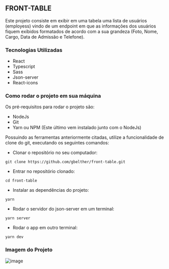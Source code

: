 <h2>FRONT-TABLE</h2>

Este projeto consiste em exibir em uma tabela uma lista de usuários (employess) vindo de um endpoint em que as informações dos usuários fiquem exibidos formatados de acordo com a sua grandeza (Foto, Nome, Cargo, Data de Admissão e Telefone).

<h3>Tecnologias Utilizadas</h3>

- React
- Typescript
- Sass
- Json-server
- React-icons

<h3>Como rodar o projeto em sua máquina</h3>

Os pré-requisitos para rodar o projeto são:
- NodeJs
- Git
- Yarn ou NPM (Este último vem instalado junto com o NodeJs)

Possuindo as ferramentas anteriormente citadas, utilize a funcionalidade de clone do git, executando os seguintes comandos:
- Clonar o repositório no seu computador:
```
git clone https://github.com/gbelther/front-table.git
```
- Entrar no repositório clonado:
```
cd front-table
```
- Instalar as dependências do projeto:
```
yarn
```
- Rodar o servidor do json-server em um terminal:
```
yarn server
```
- Rodar o app em outro terminal:
```
yarn dev
```

<h3>Imagem do Projeto</h3>

![image](https://user-images.githubusercontent.com/68357487/139553926-f062992a-b60c-4748-8503-cbfbec9d3789.png)
